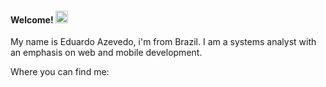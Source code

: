 #### Welcome! <img src = "https://raw.githubusercontent.com/MartinHeinz/MartinHeinz/master/wave.gif" width = 20px>

  My name is Eduardo Azevedo, i'm from Brazil. I am a systems analyst with an emphasis on web and mobile development.
  
  Where you can find me:
  

<!--
**EduardoAz26/EduardoAz26** is a ✨ _special_ ✨ repository because its `README.md` (this file) appears on your GitHub profile.

Here are some ideas to get you started:

- 🔭 I’m currently working on ...
- 🌱 I’m currently learning ...
- 👯 I’m looking to collaborate on ...
- 🤔 I’m looking for help with ...
- 💬 Ask me about ...
- 📫 How to reach me: ...
- 😄 Pronouns: ...
- ⚡ Fun fact: ...
-->
